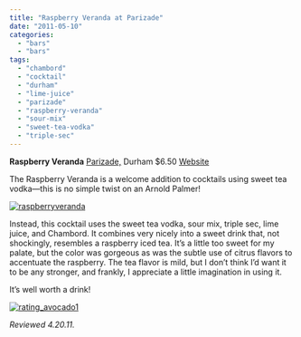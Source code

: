 ```yaml
---
title: "Raspberry Veranda at Parizade"
date: "2011-05-10"
categories: 
  - "bars"
  - "bars"
tags: 
  - "chambord"
  - "cocktail"
  - "durham"
  - "lime-juice"
  - "parizade"
  - "raspberry-veranda"
  - "sour-mix"
  - "sweet-tea-vodka"
  - "triple-sec"
---
```


**Raspberry Veranda** [Parizade,](http://www.thegourmez.com/?p=1159) Durham $6.50 [Website](http://www.parizadedurham.com/index.html)

The Raspberry Veranda is a welcome addition to cocktails using sweet tea vodka—this is no simple twist on an Arnold Palmer!

[![](http://s3.amazonaws.com/thegourmez-wpmedia/2011/05/raspberryveranda.jpg "raspberryveranda")](http://s3.amazonaws.com/thegourmez-wpmedia/2011/05/raspberryveranda.jpg)

Instead, this cocktail uses the sweet tea vodka, sour mix, triple sec, lime juice, and Chambord. It combines very nicely into a sweet drink that, not shockingly, resembles a raspberry iced tea. It’s a little too sweet for my palate, but the color was gorgeous as was the subtle use of citrus flavors to accentuate the raspberry. The tea flavor is mild, but I don’t think I’d want it to be any stronger, and frankly, I appreciate a little imagination in using it.

It’s well worth a drink!

[![](http://s3.amazonaws.com/thegourmez-wpmedia/2009/02/rating_avocado1.gif "rating_avocado1")](http://s3.amazonaws.com/thegourmez-wpmedia/2009/02/rating_avocado1.gif)

_Reviewed 4.20.11._
